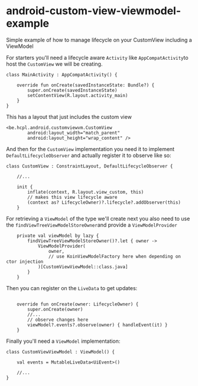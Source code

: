 # android-custom-view-viewmodel-example

Simple example of how to manage lifecycle on your CustomView including a ViewModel

For starters you'll need a lifecycle aware `Activity` like `AppCompatActivity`to host the 
`CustomView` we will be creating. 

```
class MainActivity : AppCompatActivity() {

    override fun onCreate(savedInstanceState: Bundle?) {
        super.onCreate(savedInstanceState)
        setContentView(R.layout.activity_main)
    }
}
```

This has a layout that just includes the custom view

```
<be.hcpl.android.customviewvm.CustomView
        android:layout_width="match_parent"
        android:layout_height="wrap_content" />
```

And then for the `CustomView` implementation you need it to implement `DefaultLifecycleObserver`
and actually register it to observe like so:

```
class CustomView : ConstraintLayout, DefaultLifecycleObserver {

    //...

    init {
        inflate(context, R.layout.view_custom, this)
        // makes this view lifecycle aware
        (context as? LifecycleOwner)?.lifecycle?.addObserver(this)
    }
```

For retrieving a `ViewModel` of the type we'll create next you also need to use the 
`findViewTreeViewModelStoreOwner`and provide a `ViewModelProvider`

```
    private val viewModel by lazy {
        findViewTreeViewModelStoreOwner()?.let { owner ->
            ViewModelProvider(
                owner,
                // use KoinViewModelFactory here when depending on ctor injection
            )[CustomViewViewModel::class.java]
        }
    }
```

Then you can register on the `LiveData` to get updates:
```

    override fun onCreate(owner: LifecycleOwner) {
        super.onCreate(owner)
        //...
        // observe changes here
        viewModel?.events?.observe(owner) { handleEvent(it) }
    }
```

Finally you'll need a `ViewModel` implementation:

```
class CustomViewViewModel : ViewModel() {

    val events = MutableLiveData<UiEvent>()
    
    //...
}
```